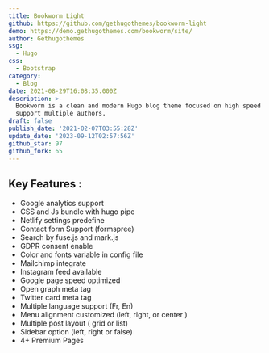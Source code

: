 ```yaml
---
title: Bookworm Light
github: https://github.com/gethugothemes/bookworm-light
demo: https://demo.gethugothemes.com/bookworm/site/
author: Gethugothemes
ssg:
  - Hugo
css:
  - Bootstrap
category:
  - Blog
date: 2021-08-29T16:08:35.000Z
description: >-
  Bookworm is a clean and modern Hugo blog theme focused on high speed and
  support multiple authors.
draft: false
publish_date: '2021-02-07T03:55:28Z'
update_date: '2023-09-12T02:57:56Z'
github_star: 97
github_fork: 65
---
```


## Key Features :

- Google analytics support
- CSS and Js bundle with hugo pipe
- Netlify settings predefine
- Contact form Support (formspree)
- Search by fuse.js and mark.js
- GDPR consent enable
- Color and fonts variable in config file
- Mailchimp integrate
- Instagram feed available
- Google page speed optimized
- Open graph meta tag
- Twitter card meta tag
- Multiple language support (Fr, En)
- Menu alignment customized (left, right, or center )
- Multiple post layout ( grid or list)
- Sidebar option (left, right or false)
- 4+ Premium Pages
